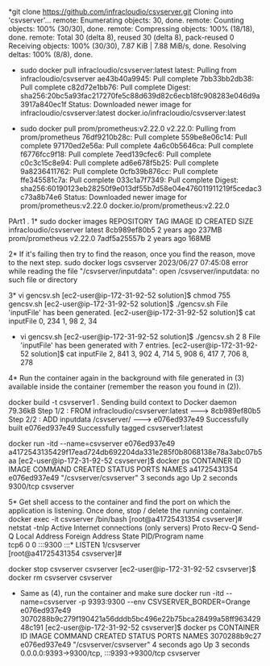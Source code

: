*git clone https://github.com/infracloudio/csvserver.git
Cloning into 'csvserver'...
remote: Enumerating objects: 30, done.
remote: Counting objects: 100% (30/30), done.
remote: Compressing objects: 100% (18/18), done.
remote: Total 30 (delta 8), reused 30 (delta 8), pack-reused 0
Receiving objects: 100% (30/30), 7.87 KiB | 7.88 MiB/s, done.
Resolving deltas: 100% (8/8), done.

* sudo docker pull infracloudio/csvserver:latest
latest: Pulling from infracloudio/csvserver
ae43b40a9945: Pull complete 
7bb33bb2db38: Pull complete 
c82d72e1bb76: Pull complete 
Digest: sha256:20bc5a93fac217270fe5c88d639d82c6ecb18fc908283e046d9a3917a840ec1f
Status: Downloaded newer image for infracloudio/csvserver:latest
docker.io/infracloudio/csvserver:latest

* sudo docker pull prom/prometheus:v2.22.0
v2.22.0: Pulling from prom/prometheus
76df9210b28c: Pull complete 
559be8e06c14: Pull complete 
97170ed2e56a: Pull complete 
4a6c0b5646ca: Pull complete 
f6776fcc9f18: Pull complete 
7eed139cfec6: Pull complete 
c0c3c15c8e94: Pull complete 
ad6e678f5b25: Pull complete 
9a8236411762: Pull complete 
0cfb39b876cc: Pull complete 
ffe345581c7a: Pull complete 
033c1a7f7349: Pull complete 
Digest: sha256:60190123eb28250f9e013df55b7d58e04e476011911219f5cedac3c73a8b74e6
Status: Downloaded newer image for prom/prometheus:v2.22.0
docker.io/prom/prometheus:v2.22.0

PArt1 .
1*
sudo docker images
REPOSITORY               TAG       IMAGE ID       CREATED       SIZE
infracloudio/csvserver   latest    8cb989ef80b5   2 years ago   237MB
prom/prometheus          v2.22.0   7adf5a25557b   2 years ago   168MB

2* If it's failing then try to find the reason, once you find the reason, move to the next step.
sudo docker logs csvserver
2023/06/27 07:45:08 error while reading the file "/csvserver/inputdata": open /csvserver/inputdata: no such file or directory

3* vi gencsv.sh
[ec2-user@ip-172-31-92-52 solution]$ chmod 755 gencsv.sh 
[ec2-user@ip-172-31-92-52 solution]$ ./gencsv.sh 
File 'inputFile' has been generated.
[ec2-user@ip-172-31-92-52 solution]$ cat inputFile 
0, 234
1, 98
2, 34

* vi gencsv.sh 
[ec2-user@ip-172-31-92-52 solution]$ ./gencsv.sh 2 8
File 'inputFile' has been generated with 7 entries.
[ec2-user@ip-172-31-92-52 solution]$ cat inputFile 
2, 841
3, 902
4, 714
5, 908
6, 417
7, 706
8, 278

4* Run the container again in the background with file generated in (3) available inside the container (remember the reason you found in (2)).

docker build -t csvserver1 .
Sending build context to Docker daemon  79.36kB
Step 1/2 : FROM infracloudio/csvserver:latest
 ---> 8cb989ef80b5
Step 2/2 : ADD inputdata /csvserver/
 ---> e076ed937e49
Successfully built e076ed937e49
Successfully tagged csvserver1:latest


docker run -itd --name=csvserver e076ed937e49
a4172543135429f17ead724db692204da331e285f0b8068138e78a3abc07b5aa
[ec2-user@ip-172-31-92-52 csvserver]$ docker ps
CONTAINER ID   IMAGE          COMMAND                  CREATED              STATUS              PORTS      NAMES
a41725431354   e076ed937e49   "/csvserver/csvserver"   3 seconds ago        Up 2 seconds        9300/tcp   csvserver

5* Get shell access to the container and find the port on which the application is listening. Once done, stop / delete the running container.
 docker exec -it csvserver /bin/bash
[root@a41725431354 csvserver]# netstat -tnlp
Active Internet connections (only servers)
Proto Recv-Q Send-Q Local Address           Foreign Address         State       PID/Program name    
tcp6       0      0 :::9300                 :::*                    LISTEN      1/csvserver         
[root@a41725431354 csvserver]# 


docker stop csvserver
csvserver
[ec2-user@ip-172-31-92-52 csvserver]$ docker rm csvserver
csvserver

* Same as (4), run the container and make sure
docker run -itd --name=csvserver -p 9393:9300 --env CSVSERVER_BORDER=Orange e076ed937e49
3070288b9c279f190421a56dddb5bc496e22b75bca28499a58ff96342948c191
[ec2-user@ip-172-31-92-52 csvserver]$ docker ps
CONTAINER ID   IMAGE          COMMAND                  CREATED          STATUS          PORTS                                       NAMES
3070288b9c27   e076ed937e49   "/csvserver/csvserver"   4 seconds ago    Up 3 seconds    0.0.0.0:9393->9300/tcp, :::9393->9300/tcp   csvserver
